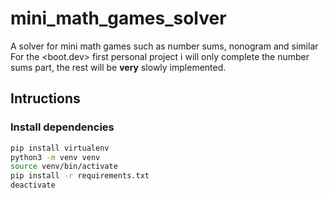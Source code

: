 # mini_math_games_solver
A solver for mini math games such as number sums, nonogram and similar
For the <boot.dev> first personal project i will only complete the number sums part, the rest will be **very** slowly implemented. 


## Intructions

### Install dependencies

```sh
pip install virtualenv
python3 -m venv venv
source venv/bin/activate
pip install -r requirements.txt
deactivate
```
